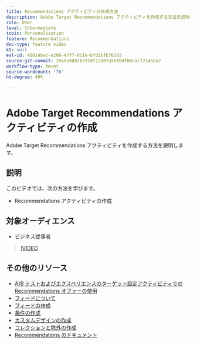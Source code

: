 ```yaml
---
title: Recommendations アクティビティの作成方法
description: Adobe Target Recommendations アクティビティを作成する方法を説明します。
role: User
level: Intermediate
topic: Personalization
feature: Recommendations
doc-type: feature video
kt: null
exl-id: 40014bac-e206-47f7-811e-bfd16fb761d3
source-git-commit: 39a8a9807b2910f12d07a56f0df06cacf2145ba7
workflow-type: tm+mt
source-wordcount: '76'
ht-degree: 40%

---
```


# Adobe Target Recommendations アクティビティの作成

Adobe Target Recommendations アクティビティを作成する方法を説明します。

## 説明

このビデオでは、次の方法を学びます。

* Recommendations アクティビティの作成

## 対象オーディエンス

* ビジネス従事者

>[!VIDEO](https://video.tv.adobe.com/v/27688?quality=12)

## その他のリソース

* [A/B テストおよびエクスペリエンスのターゲット設定アクティビティでのRecommendations オファーの使用](use-recommendations-offers.md)
* [フィードについて](understanding-feeds.md)
* [フィードの作成](create-a-feed.md)
* [条件の作成](create-criteria.md)
* [カスタムデザインの作成](create-custom-designs.md)
* [コレクションと除外の作成](create-collections-and-exclusions.md)
* [Recommendations のドキュメント](https://experienceleague.adobe.com/docs/target/using/recommendations/recommendations.html?lang=ja)
